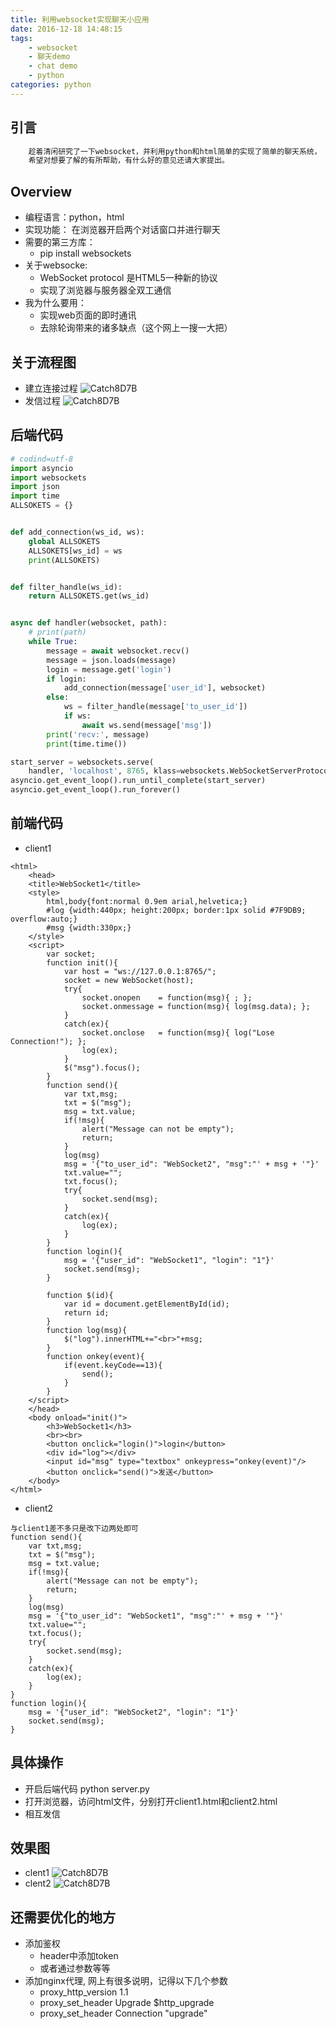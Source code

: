 ```yaml
---
title: 利用websocket实现聊天小应用
date: 2016-12-18 14:48:15
tags:
    - websocket
    - 聊天demo
    - chat demo
    - python
categories: python
---
```



## 引言

``` bash
    趁着清闲研究了一下websocket，并利用python和html简单的实现了简单的聊天系统，
    希望对想要了解的有所帮助，有什么好的意见还请大家提出。
```

<!--more-->
## Overview
* 编程语言：python，html
* 实现功能： 在浏览器开启两个对话窗口并进行聊天
* 需要的第三方库：
    * pip install websockets
* 关于websocke:
    * WebSocket protocol 是HTML5一种新的协议
    * 实现了浏览器与服务器全双工通信
* 我为什么要用：
    * 实现web页面的即时通讯
    * 去除轮询带来的诸多缺点（这个网上一搜一大把）

## 关于流程图
* 建立连接过程
![Catch8D7B](https://yunsonbai.github.io/images/push/jl.jpg)
* 发信过程
![Catch8D7B](https://yunsonbai.github.io/images/push/fx.jpg)

## 后端代码
``` python
# codind=utf-8
import asyncio
import websockets
import json
import time
ALLSOKETS = {}


def add_connection(ws_id, ws):
    global ALLSOKETS
    ALLSOKETS[ws_id] = ws
    print(ALLSOKETS)


def filter_handle(ws_id):
    return ALLSOKETS.get(ws_id)


async def handler(websocket, path):
    # print(path)
    while True:
        message = await websocket.recv()
        message = json.loads(message)
        login = message.get('login')
        if login:
            add_connection(message['user_id'], websocket)
        else:
            ws = filter_handle(message['to_user_id'])
            if ws:
                await ws.send(message['msg'])
        print('recv:', message)
        print(time.time())

start_server = websockets.serve(
    handler, 'localhost', 8765, klass=websockets.WebSocketServerProtocol)
asyncio.get_event_loop().run_until_complete(start_server)
asyncio.get_event_loop().run_forever()

```

## 前端代码
* client1

```
<html>
    <head>
    <title>WebSocket1</title>
    <style>
        html,body{font:normal 0.9em arial,helvetica;}
        #log {width:440px; height:200px; border:1px solid #7F9DB9; overflow:auto;}
        #msg {width:330px;}
    </style>
    <script>
        var socket;
        function init(){
            var host = "ws://127.0.0.1:8765/";
            socket = new WebSocket(host);
            try{
                socket.onopen    = function(msg){ ; };
                socket.onmessage = function(msg){ log(msg.data); };
            }
            catch(ex){
                socket.onclose   = function(msg){ log("Lose Connection!"); };
                log(ex); 
            }
            $("msg").focus();
        }
        function send(){
            var txt,msg;
            txt = $("msg");
            msg = txt.value;
            if(!msg){ 
                alert("Message can not be empty"); 
                return; 
            }
            log(msg)
            msg = '{"to_user_id": "WebSocket2", "msg":"' + msg + '"}'
            txt.value="";
            txt.focus();
            try{ 
                socket.send(msg); 
            } 
            catch(ex){ 
                log(ex); 
            }
        }
        function login(){
            msg = '{"user_id": "WebSocket1", "login": "1"}'
            socket.send(msg); 
        }         

        function $(id){ 
            var id = document.getElementById(id);
            return id;
        }
        function log(msg){ 
            $("log").innerHTML+="<br>"+msg; 
        }
        function onkey(event){ 
            if(event.keyCode==13){ 
                send(); 
            } 
        }
    </script>
    </head>
    <body onload="init()">
        <h3>WebSocket1</h3>
        <br><br>
        <button onclick="login()">login</button>
        <div id="log"></div>
        <input id="msg" type="textbox" onkeypress="onkey(event)"/>
        <button onclick="send()">发送</button>
    </body>
</html>
```

* client2

```
与client1差不多只是改下边两处即可
function send(){
    var txt,msg;
    txt = $("msg");
    msg = txt.value;
    if(!msg){
        alert("Message can not be empty"); 
        return; 
    }
    log(msg)
    msg = '{"to_user_id": "WebSocket1", "msg":"' + msg + '"}'
    txt.value="";
    txt.focus();
    try{ 
        socket.send(msg); 
    } 
    catch(ex){ 
        log(ex); 
    }
}
function login(){
    msg = '{"user_id": "WebSocket2", "login": "1"}'
    socket.send(msg); 
}
```


## 具体操作

* 开启后端代码 python server.py
* 打开浏览器，访问html文件，分别打开client1.html和client2.html
* 相互发信

## 效果图
* clent1
![Catch8D7B](https://yunsonbai.github.io/images/push/c1.jpg)
* clent2
![Catch8D7B](https://yunsonbai.github.io/images/push/c2.jpg)

## 还需要优化的地方
* 添加鉴权
    * header中添加token
    * 或者通过参数等等
* 添加nginx代理, 网上有很多说明，记得以下几个参数
    * proxy_http_version 1.1
    * proxy_set_header Upgrade $http_upgrade
    * proxy_set_header Connection "upgrade"    